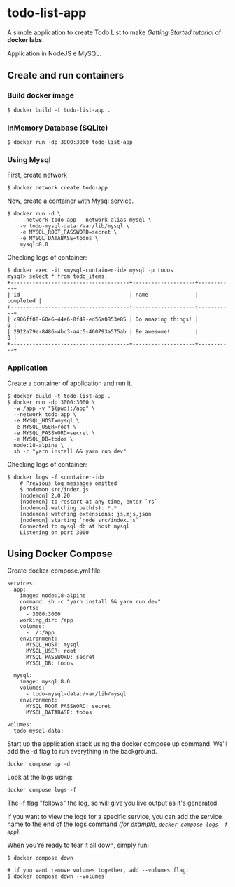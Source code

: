 # todo-list-app

A simple application to create Todo List to make _Getting Started tutorial_ of **docker labs**.

Application in NodeJS e MySQL.


## Create and run containers

### Build docker image
```
$ docker build -t todo-list-app .
```

### InMemory Database (SQLite)
```
$ docker run -dp 3000:3000 todo-list-app
```

### Using Mysql
First, create network
```
$ docker network create todo-app
```
Now, create a container with Mysql service.

```
$ docker run -d \
    --network todo-app --network-alias mysql \
    -v todo-mysql-data:/var/lib/mysql \
    -e MYSQL_ROOT_PASSWORD=secret \
    -e MYSQL_DATABASE=todos \
    mysql:8.0
```

Checking logs of container:
```
$ docker exec -it <mysql-container-id> mysql -p todos
mysql> select * from todo_items;
+--------------------------------------+--------------------+-----------+
| id                                   | name               | completed |
+--------------------------------------+--------------------+-----------+
| c906ff08-60e6-44e6-8f49-ed56a0853e85 | Do amazing things! |         0 |
| 2912a79e-8486-4bc3-a4c5-460793a575ab | Be awesome!        |         0 |
+--------------------------------------+--------------------+-----------+
```


### Application
Create a container of application and run it.
```
$ docker build -t todo-list-app .
$ docker run -dp 3000:3000 \
  -w /app -v "$(pwd):/app" \
  --network todo-app \
  -e MYSQL_HOST=mysql \
  -e MYSQL_USER=root \
  -e MYSQL_PASSWORD=secret \
  -e MYSQL_DB=todos \
  node:18-alpine \
  sh -c "yarn install && yarn run dev"
```

Checking logs of container:
```
$ docker logs -f <container-id>
    # Previous log messages omitted
    $ nodemon src/index.js
    [nodemon] 2.0.20
    [nodemon] to restart at any time, enter `rs`
    [nodemon] watching path(s): *.*
    [nodemon] watching extensions: js,mjs,json
    [nodemon] starting `node src/index.js`
    Connected to mysql db at host mysql
    Listening on port 3000
```

## Using Docker Compose
Create docker-compose.yml file
```
services:
  app: 
    image: node:18-alpine
    command: sh -c "yarn install && yarn run dev"
    ports: 
      - 3000:3000
    working_dir: /app
    volumes: 
      - ./:/app
    environment: 
      MYSQL_HOST: mysql
      MYSQL_USER: root
      MYSQL_PASSWORD: secret
      MYSQL_DB: todos

  mysql:
    image: mysql:8.0
    volumes:
      - todo-mysql-data:/var/lib/mysql
    environment: 
      MYSQL_ROOT_PASSWORD: secret
      MYSQL_DATABASE: todos

volumes:
  todo-mysql-data:
```

Start up the application stack using the docker compose up command. 
We'll add the -d flag to run everything in the background.
```
docker compose up -d
```

Look at the logs using:
```
docker compose logs -f
```
The -f flag "follows" the log, so will give you live output as it's generated.

If you want to view the logs for a specific service, you can add the service name to the end of the logs command _(for example, `docker compose logs -f app`)_.

When you're ready to tear it all down, simply run:
```
$ docker compose down

# if you want remove volumes together, add --volumes flag:
$ docker compose down --volumes
```